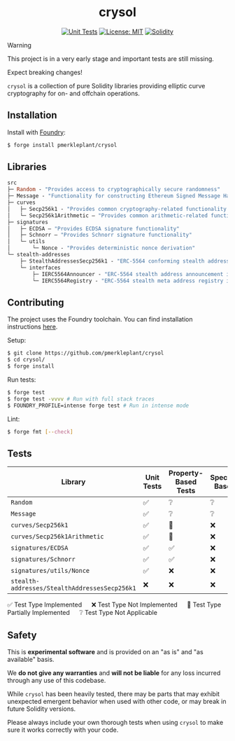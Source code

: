 <div align="center">

<h1>crysol</h1>

<a href="">[![Unit Tests][tests-shield]][tests-shield-url]</a>
<a href="">[![License: MIT][license-shield]][license-shield-url]</a>
<a href="">[![Solidity][solidity-shield]][solidity-shield-url]</a>

</div>

> [!WARNING]
>
> This project is in a very early stage and important tests are still missing.
>
> Expect breaking changes!

`crysol` is a collection of pure Solidity libraries providing elliptic curve cryptography for on- and offchain operations.

## Installation

Install with [Foundry](https://getfoundry.sh/):

```bash
$ forge install pmerkleplant/crysol
```

## Libraries

```ml
src
├─ Random - "Provides access to cryptographically secure randomness"
├─ Message - "Functionality for constructing Ethereum Signed Message Hashes"
├─ curves
│   ├─ Secp256k1 - "Provides common cryptography-related functionality for the secp256k1 elliptic curve"
│   └─ Secp256k1Arithmetic — "Provides common arithmetic-related functionality for the secp256k1 elliptic curve"
├─ signatures
│   ├─ ECDSA — "Provides ECDSA signature functionality"
│   ├─ Schnorr — "Provides Schnorr signature functionality"
│   └─ utils
│       └─ Nonce - "Provides deterministic nonce derivation"
└─ stealth-addresses
    ├─ StealthAddressesSecp256k1 - "ERC-5564 conforming stealth addresses for the secp256k1 curve"
    └─ interfaces
        ├─ IERC5564Announcer - "ERC-5564 stealth address announcement interface"
        └─ IERC5564Registry - "ERC-5564 stealth meta address registry interface"
```

## Contributing

The project uses the Foundry toolchain. You can find installation instructions [here](https://getfoundry.sh/).

Setup:

```bash
$ git clone https://github.com/pmerkleplant/crysol
$ cd crysol/
$ forge install
```

Run tests:

```bash
$ forge test
$ forge test -vvvv # Run with full stack traces
$ FOUNDRY_PROFILE=intense forge test # Run in intense mode
```

Lint:

```bash
$ forge fmt [--check]
```

## Tests

| **Library**                                   | **Unit Tests** | **Property-Based Tests** | **Specification-Based Tests** |
| --------------------------------------------- | -------------- | ------------------------ | ----------------------------- |
| `Random`                                      | ✅              | ❔                        | ❔                             |
| `Message`                                     | ✅              | ❔                        | ❔                             |
| `curves/Secp256k1`                            | ✅              | 🚧                        | ❌                             |
| `curves/Secp256k1Arithmetic`                  | ✅              | 🚧                        | ❌                             |
| `signatures/ECDSA`                            | ✅              | ✅                        | ❌                             |
| `signatures/Schnorr`                          | ✅              | ✅                        | ❌                             |
| `signatures/utils/Nonce`                      | ✅              | ❌                        | ❌                             |
| `stealth-addresses/StealthAddressesSecp256k1` | ❌              | ❌                        | ❌                             |

✅ Test Type Implemented &emsp; ❌ Test Type Not Implemented &emsp; 🚧 Test Type Partially Implemented &emsp; ❔ Test Type Not Applicable

## Safety

This is **experimental software** and is provided on an "as is" and "as available" basis.

We **do not give any warranties** and **will not be liable** for any loss incurred through any use of this codebase.

While `crysol` has been heavily tested, there may be parts that may exhibit unexpected emergent behavior when used with other code, or may break in future Solidity versions.

Please always include your own thorough tests when using `crysol` to make sure it works correctly with your code.

<!--- Shields -->
[tests-shield]: https://github.com/pmerkleplant/crysol/actions/workflows/unit-tests.yml/badge.svg
[tests-shield-url]: https://github.com/pmerkleplant/crysol/actions/workflows/unit-tests.yml
[license-shield]: https://img.shields.io/badge/License-MIT-yellow.svg
[license-shield-url]: https://opensource.org/licenses/MIT
[solidity-shield]: https://img.shields.io/badge/solidity-%3E=0.8.16%20%3C=0.8.23-aa6746
[solidity-shield-url]: https://github.com/pmerkleplant/crysol/actions/workflows/solc-version-tests.yml
